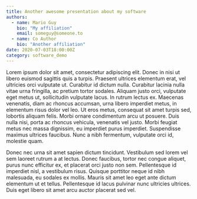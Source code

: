 ```yaml
---
title: Another awesome presentation about my software
authors:
  - name: Mario Guy
    bio: "My affiliation"
    email: someguy@someone.to
  - name: Co Author
    bio: "Another affiliation"
date: 2020-07-03T18:00:00Z
category: software_demo
---
```


Lorem ipsum dolor sit amet, consectetur adipiscing elit. Donec in nisi ut libero euismod sagittis quis a turpis. Praesent ultrices elementum erat, vel ultricies orci vulputate ut. Curabitur id dictum nulla. Curabitur lacinia nulla vitae urna fringilla, ac pretium tortor sodales. Aliquam justo orci, vulputate eget metus ut, sollicitudin vulputate lacus. In rutrum lectus ex. Maecenas venenatis, diam ac rhoncus accumsan, urna libero imperdiet metus, in elementum risus dolor vel leo. Ut eros metus, consequat sit amet turpis sed, lobortis aliquam felis. Morbi ornare condimentum arcu ut posuere. Duis nulla nisi, porta ac rhoncus vehicula, venenatis vel justo. Morbi feugiat metus nec massa dignissim, eu imperdiet purus imperdiet. Suspendisse maximus ultrices faucibus. Nunc a nibh fermentum, vulputate orci id, molestie quam.

Donec nec urna sit amet sapien dictum tincidunt. Vestibulum sed lorem vel sem laoreet rutrum a at lectus. Donec faucibus, tortor nec congue aliquet, purus nunc efficitur ex, et placerat orci justo non sem. Pellentesque id imperdiet nisl, a vestibulum risus. Quisque porttitor neque id nibh malesuada, eu sodales ex mollis. Mauris sit amet leo eget ante dictum elementum ut et tellus. Pellentesque id lacus pulvinar nunc ultricies ultrices. Duis eget libero sit amet arcu auctor placerat sed vel.
